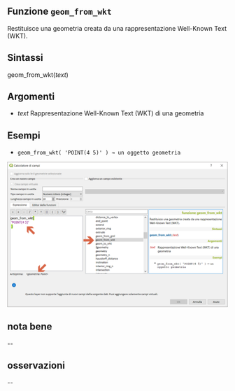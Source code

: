 ## Funzione `geom_from_wkt`

Restituisce una geometria creata da una rappresentazione Well-Known Text (WKT).

## Sintassi

geom_from_wkt(_text_)

## Argomenti

* _text_ Rappresentazione Well-Known Text (WKT) di una geometria


## Esempi

* `geom_from_wkt( 'POINT(4 5)' ) → un oggetto geometria`

<img src="/img/geometria/geom_from_wkt/geom_from_wkt1.png">

## nota bene

--

## osservazioni

--